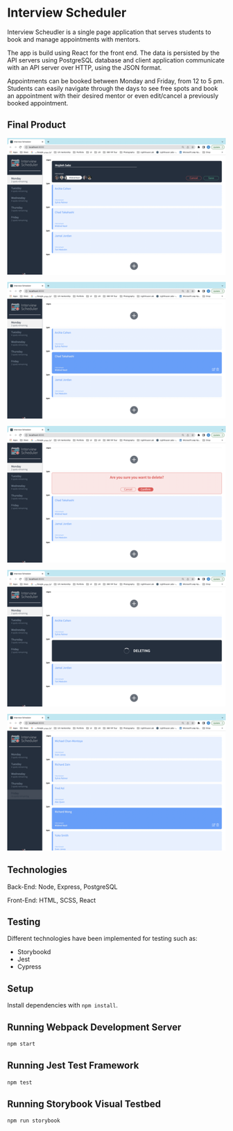 # Interview Scheduler

Interview Scheudler is a single page application that serves students to book and manage appointments with mentors.

The app is build using React for the front end. The data is persisted by the API servers using PostgreSQL database and client application communicate with an API server over HTTP, using the JSON format.

Appointments can be booked between Monday and Friday, from 12 to 5 pm. Students can easily navigate through the days to see free spots and book an appointment with their desired mentor or even edit/cancel a previously booked appointment.

## Final Product

!["Create a new Appointment"](https://github.com/Mojdehh/scheduler/blob/master/docs/Appointment-create.png)

!["Edit and Delete buttons are visible when appointment is hovered"](https://github.com/Mojdehh/scheduler/blob/master/docs/Edit%20and%20delete%20buttons%20when%20appointment%20hovered.png)

!["Confirm Delete to proceed"](https://github.com/Mojdehh/scheduler/blob/master/docs/Appointment-delete-confirm.png)

!["Showing Delete Status"](https://github.com/Mojdehh/scheduler/blob/master/docs/Deleting-status.png)

!["Day is grayed out if there is no free appointment spots"](https://github.com/Mojdehh/scheduler/blob/master/docs/Day-grayed-out-if-no-free-spots.png)

## Technologies

Back-End: Node, Express, PostgreSQL

Front-End: HTML, SCSS, React


## Testing 

Different technologies have been implemented for testing such as:
 - Storybookd
 - Jest
 - Cypress

## Setup

Install dependencies with `npm install`.

## Running Webpack Development Server

```sh
npm start
```

## Running Jest Test Framework

```sh
npm test
```

## Running Storybook Visual Testbed

```sh
npm run storybook
```

